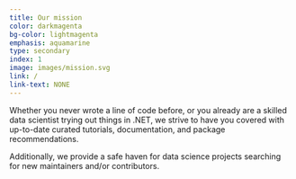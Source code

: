 ```yaml
---
title: Our mission
color: darkmagenta
bg-color: lightmagenta
emphasis: aquamarine
type: secondary
index: 1
image: images/mission.svg
link: /
link-text: NONE
---
```

Whether you never wrote a line of code before, or you already are a skilled data scientist trying out things in .NET, we strive to have you covered with up-to-date curated tutorials, documentation, and package recommendations.
<!---->
Additionally, we provide a safe haven for data science projects searching for new maintainers and/or contributors.
